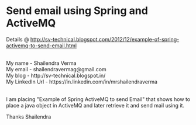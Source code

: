 Send email using Spring and ActiveMQ
====================================

Details @ http://sv-technical.blogspot.com/2012/12/example-of-spring-activemq-to-send-email.html

<br>
My name - Shailendra Verma<br>
My email - shailendravermag@gmail.com<br>
My blog - http://sv-technical.blogspot.in/<br>
My LinkedIn Url - https://in.linkedin.com/in/mrshailendraverma<br>
<br>


I am placing "Example of Spring ActiveMQ to send Email" that shows 
how to place a java object in ActiveMQ and later retrieve it and send mail using it.

Thanks
Shailendra

